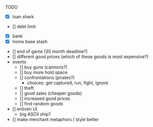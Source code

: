 TODO

- [x] loan shark
- [] debt limit
- [x] bank
- [x] home base stash
- [] end of game (30 month deadline?)
- [] different good prices (which of these goods is most expensive?)
- events
  - [] buy guns (cannons?)
  - [] buy more hold space
  - [] confrontations (pirates?)
    - choices: get captured, run, fight, ignore
  - [] theft
  - [] good sales (cheaper goods)
  - [] increased good prices
  - [] find random goods
- [] enliven UI
  - big ASCII ship?
- [] make merchant metaphors / style better
